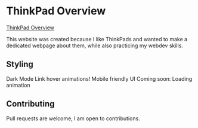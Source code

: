 # ThinkPad Overview

[ThinkPad Overview](https://neon443.github.io/ThinkPadOverview/)

This website was created because I like ThinkPads and wanted to make a dedicated webpage about them, while also practicing my webdev skills.

## Styling
Dark Mode
Link hover animations!
Mobile friendly UI
Coming soon:
Loading animation

## Contributing
Pull requests are welcome, I am open to contributions.
